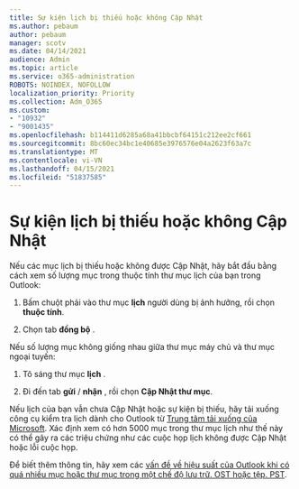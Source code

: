 ```yaml
---
title: Sự kiện lịch bị thiếu hoặc không Cập Nhật
ms.author: pebaum
author: pebaum
manager: scotv
ms.date: 04/14/2021
audience: Admin
ms.topic: article
ms.service: o365-administration
ROBOTS: NOINDEX, NOFOLLOW
localization_priority: Priority
ms.collection: Adm_O365
ms.custom:
- "10932"
- "9001435"
ms.openlocfilehash: b114411d6285a68a41bbcbf64151c212ee2cf661
ms.sourcegitcommit: 8bc60ec34bc1e40685e3976576e04a2623f63a7c
ms.translationtype: MT
ms.contentlocale: vi-VN
ms.lasthandoff: 04/15/2021
ms.locfileid: "51837585"
---
```

# <a name="calendar-events-missing-or-not-updating"></a>Sự kiện lịch bị thiếu hoặc không Cập Nhật

Nếu các mục lịch bị thiếu hoặc không được Cập Nhật, hãy bắt đầu bằng cách xem số lượng mục trong thuộc tính thư mục lịch của bạn trong Outlook: 

1. Bấm chuột phải vào thư mục **lịch** người dùng bị ảnh hưởng, rồi chọn **thuộc tính**.

1. Chọn tab **đồng bộ** .

Nếu số lượng mục không giống nhau giữa thư mục máy chủ và thư mục ngoại tuyến:

1.  Tô sáng thư mục **lịch** .

1.  Đi đến tab **gửi** / **nhận** , rồi chọn **Cập Nhật thư mục**.

Nếu lịch của bạn vẫn chưa Cập Nhật hoặc sự kiện bị thiếu, hãy tải xuống công cụ kiểm tra lịch dành cho Outlook từ [Trung tâm tải xuống của Microsoft](https://www.microsoft.com/download/details.aspx?id=28786). Xác định xem có hơn 5000 mục trong thư mục lịch như thế này có thể gây ra các triệu chứng như các cuộc họp lịch không được Cập Nhật hoặc lỗi cuộc họp. 

Để biết thêm thông tin, hãy xem các [vấn đề về hiệu suất của Outlook khi có quá nhiều mục hoặc thư mục trong một chế độ lưu trữ. OST hoặc tệp. PST](https://docs.microsoft.com/outlook/troubleshoot/performance/performance-issues-if-too-many-items-or-folders).